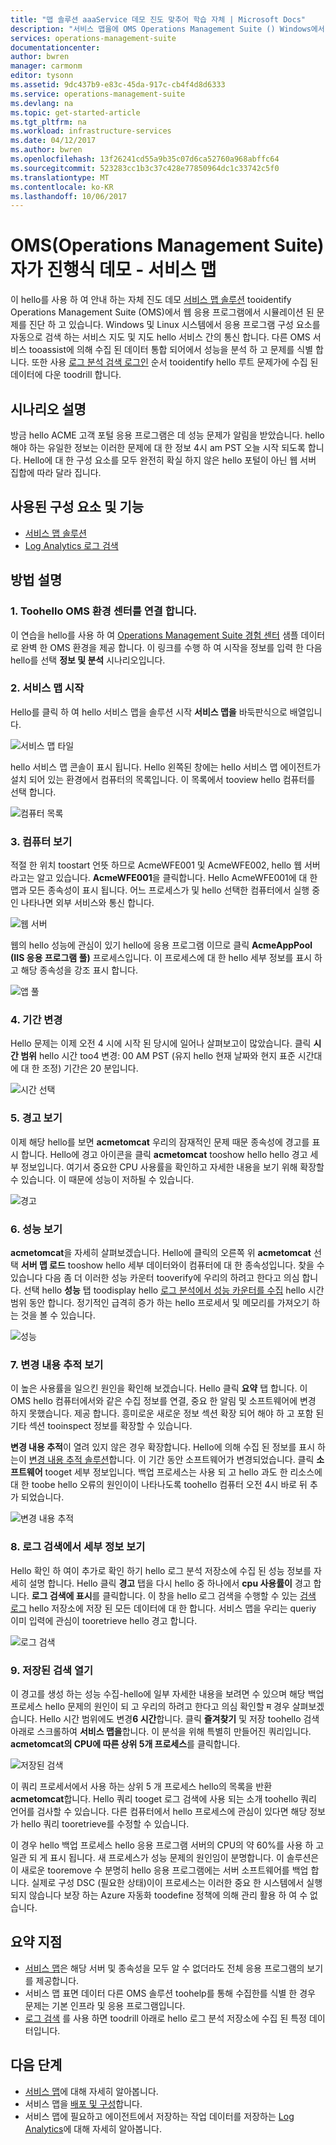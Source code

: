 ```yaml
---
title: "맵 솔루션 aaaService 데모 진도 맞추어 학습 자체 | Microsoft Docs"
description: "서비스 맵을에 OMS Operations Management Suite () Windows에서 응용 프로그램 구성 요소를 자동으로 검색 하는 솔루션 이며 Linux 시스템 및 지도 hello 서비스 간의 통신 합니다.  서비스 맵을 tooidentify를 사용 하 여 안내 하 고 웹 응용 프로그램에서 시뮬레이션 된 문제를 진단 하는 자체 진도 데모입니다."
services: operations-management-suite
documentationcenter: 
author: bwren
manager: carmonm
editor: tysonn
ms.assetid: 9dc437b9-e83c-45da-917c-cb4f4d8d6333
ms.service: operations-management-suite
ms.devlang: na
ms.topic: get-started-article
ms.tgt_pltfrm: na
ms.workload: infrastructure-services
ms.date: 04/12/2017
ms.author: bwren
ms.openlocfilehash: 13f26241cd55a9b35c07d6ca52760a968abffc64
ms.sourcegitcommit: 523283cc1b3c37c428e77850964dc1c33742c5f0
ms.translationtype: MT
ms.contentlocale: ko-KR
ms.lasthandoff: 10/06/2017
---
```

# <a name="operations-management-suite-oms-self-paced-demo---service-map"></a>OMS(Operations Management Suite) 자가 진행식 데모 - 서비스 맵
이 hello를 사용 하 여 안내 하는 자체 진도 데모 [서비스 맵 솔루션](operations-management-suite-service-map.md) tooidentify Operations Management Suite (OMS)에서 웹 응용 프로그램에서 시뮬레이션 된 문제를 진단 하 고 있습니다.  Windows 및 Linux 시스템에서 응용 프로그램 구성 요소를 자동으로 검색 하는 서비스 지도 및 지도 hello 서비스 간의 통신 합니다.  다른 OMS 서비스 tooassist에 의해 수집 된 데이터 통합 되어에서 성능을 분석 하 고 문제를 식별 합니다.  또한 사용 [로그 분석 검색 로그인](../log-analytics/log-analytics-log-searches.md) 순서 tooidentify hello 루트 문제가에 수집 된 데이터에 다운 toodrill 합니다.


## <a name="scenario-description"></a>시나리오 설명
방금 hello ACME 고객 포털 응용 프로그램은 데 성능 문제가 알림을 받았습니다.  hello 해야 하는 유일한 정보는 이러한 문제에 대 한 정보 4시 am PST 오늘 시작 되도록 합니다.  Hello에 대 한 구성 요소를 모두 완전히 확실 하지 않은 hello 포털이 아닌 웹 서버 집합에 따라 달라 집니다.  

## <a name="components-and-features-used"></a>사용된 구성 요소 및 기능
- [서비스 맵 솔루션](operations-management-suite-service-map.md)
- [Log Analytics 로그 검색](../log-analytics/log-analytics-log-searches.md)


## <a name="walk-through"></a>방법 설명

### <a name="1-connect-toohello-oms-experience-center"></a>1. Toohello OMS 환경 센터를 연결 합니다.
이 연습을 hello를 사용 하 여 [Operations Management Suite 경험 센터](https://experience.mms.microsoft.com/) 샘플 데이터로 완벽 한 OMS 환경을 제공 합니다. 이 링크를 수행 하 여 시작을 정보를 입력 한 다음 hello를 선택 **정보 및 분석** 시나리오입니다.


### <a name="2-start-service-map"></a>2. 서비스 맵 시작
Hello를 클릭 하 여 hello 서비스 맵을 솔루션 시작 **서비스 맵을** 바둑판식으로 배열입니다.

![서비스 맵 타일](media/operations-management-suite-walkthrough-servicemap/tile.png)

hello 서비스 맵 콘솔이 표시 됩니다.  Hello 왼쪽된 창에는 hello 서비스 맵 에이전트가 설치 되어 있는 환경에서 컴퓨터의 목록입니다.  이 목록에서 tooview hello 컴퓨터를 선택 합니다.

![컴퓨터 목록](media/operations-management-suite-walkthrough-servicemap/computer-list.png)


### <a name="3-view-computer"></a>3. 컴퓨터 보기
적절 한 위치 toostart 언뜻 하므로 AcmeWFE001 및 AcmeWFE002, hello 웹 서버 라고는 알고 있습니다.  **AcmeWFE001**을 클릭합니다.  Hello AcmeWFE001에 대 한 맵과 모든 종속성이 표시 됩니다.  어느 프로세스가 및 hello 선택한 컴퓨터에서 실행 중인 나타나면 외부 서비스와 통신 합니다.

![웹 서버](media/operations-management-suite-walkthrough-servicemap/web-server.png)

웹의 hello 성능에 관심이 있기 hello에 응용 프로그램 이므로 클릭 **AcmeAppPool (IIS 응용 프로그램 풀)** 프로세스입니다.  이 프로세스에 대 한 hello 세부 정보를 표시 하 고 해당 종속성을 강조 표시 합니다.  

![앱 풀](media/operations-management-suite-walkthrough-servicemap/app-pool.png)


### <a name="4-change-time-window"></a>4. 기간 변경

Hello 문제는 이제 오전 4 시에 시작 된 당시에 일어나 살펴보고이 많았습니다. 클릭 **시간 범위** hello 시간 too4 변경: 00 AM PST (유지 hello 현재 날짜와 현지 표준 시간대에 대 한 조정) 기간은 20 분입니다.

![시간 선택](./media/operations-management-suite-walkthrough-servicemap/time-picker.png)


### <a name="5-view-alert"></a>5. 경고 보기

이제 해당 hello를 보면 **acmetomcat** 우리의 잠재적인 문제 때문 종속성에 경고를 표시 합니다.  Hello에 경고 아이콘을 클릭 **acmetomcat** tooshow hello hello 경고 세부 정보입니다.  여기서 중요한 CPU 사용률을 확인하고 자세한 내용을 보기 위해 확장할 수 있습니다.  이 때문에 성능이 저하될 수 있습니다. 

![경고](./media/operations-management-suite-walkthrough-servicemap/alert.png)


### <a name="6-view-performance"></a>6. 성능 보기

**acmetomcat**을 자세히 살펴보겠습니다.  Hello에 클릭의 오른쪽 위 **acmetomcat** 선택 **서버 맵 로드** tooshow hello 세부 데이터와이 컴퓨터에 대 한 종속성입니다. 찾을 수 있습니다 다음 좀 더 이러한 성능 카운터 tooverify에 우리의 하려고 한다고 의심 합니다.  선택 hello **성능** 탭 toodisplay hello [로그 분석에서 성능 카운터를 수집](../log-analytics/log-analytics-data-sources-performance-counters.md) hello 시간 범위 동안 합니다.  정기적인 급격히 증가 하는 hello 프로세서 및 메모리를 가져오기 하는 것을 볼 수 있습니다.

![성능](./media/operations-management-suite-walkthrough-servicemap/performance.png)


### <a name="7-view-change-tracking"></a>7. 변경 내용 추적 보기
이 높은 사용률을 일으킨 원인을 확인해 보겠습니다.  Hello 클릭 **요약** 탭 합니다.  이 OMS hello 컴퓨터에서와 같은 수집 정보를 연결, 중요 한 알림 및 소프트웨어에 변경 하지 못했습니다. 제공 합니다.  흥미로운 새로운 정보 섹션 확장 되어 해야 하 고 포함 된 기타 섹션 tooinspect 정보를 확장할 수 있습니다.


**변경 내용 추적**이 열려 있지 않은 경우 확장합니다.  Hello에 의해 수집 된 정보를 표시 하는이 [변경 내용 추적 솔루션](../log-analytics/log-analytics-change-tracking.md)합니다.  이 기간 동안 소프트웨어가 변경되었습니다.  클릭 **소프트웨어** tooget 세부 정보입니다.  백업 프로세스는 사용 되 고 hello 과도 한 리소스에 대 한 toobe hello 오류의 원인이이 나타나도록 toohello 컴퓨터 오전 4시 바로 뒤 추가 되었습니다.

![변경 내용 추적](./media/operations-management-suite-walkthrough-servicemap/change-tracking.png)



### <a name="8-view-details-in-log-search"></a>8. 로그 검색에서 세부 정보 보기
Hello 확인 하 여이 추가로 확인 하기 hello 로그 분석 저장소에 수집 된 성능 정보를 자세히 설명 합니다.  Hello 클릭 **경고** 탭을 다시 hello 중 하나에서 **cpu 사용률이** 경고 합니다.  **로그 검색에 표시**를 클릭합니다.  이 창을 hello 로그 검색을 수행할 수 있는 [검색 로그](../log-analytics/log-analytics-log-searches.md) hello 저장소에 저장 된 모든 데이터에 대 한 합니다.  서비스 맵을 우리는 queriy 이미 입력에 관심이 tooretrieve hello 경고 합니다.  

![로그 검색](./media/operations-management-suite-walkthrough-servicemap/log-search.png)


### <a name="9-open-saved-search"></a>9. 저장된 검색 열기
이 경고를 생성 하는 성능 수집-hello에 일부 자세한 내용을 보려면 수 있으며 해당 백업 프로세스 hello 문제의 원인이 되 고 우리의 하려고 한다고 의심 확인할 म 경우 살펴보겠습니다.  Hello 시간 범위에도 변경**6 시간**합니다.  클릭 **즐겨찾기** 및 저장 toohello 검색 아래로 스크롤하여 **서비스 맵을**합니다.  이 분석을 위해 특별히 만들어진 쿼리입니다.  **acmetomcat의 CPU에 따른 상위 5개 프로세스**를 클릭합니다.

![저장된 검색](./media/operations-management-suite-walkthrough-servicemap/saved-search.png)


이 쿼리 프로세서에서 사용 하는 상위 5 개 프로세스 hello의 목록을 반환 **acmetomcat**합니다.  Hello 쿼리 tooget 로그 검색에 사용 되는 소개 toohello 쿼리 언어를 검사할 수 있습니다.  다른 컴퓨터에서 hello 프로세스에 관심이 있다면 해당 정보가 hello 쿼리 tooretrieve를 수정할 수 있습니다.

이 경우 hello 백업 프로세스 hello 응용 프로그램 서버의 CPU의 약 60%를 사용 하 고 일관 되 게 표시 됩니다.  새 프로세스가 성능 문제의 원인임이 분명합니다.  이 솔루션은이 새로운 tooremove 수 분명히 hello 응용 프로그램에는 서버 소프트웨어를 백업 합니다.  실제로 구성 DSC (필요한 상태)이이 프로세스는 이러한 중요 한 시스템에서 실행 되지 않습니다 보장 하는 Azure 자동화 toodefine 정책에 의해 관리 활용 하 여 수 없습니다.


## <a name="summary-points"></a>요약 지점
- [서비스 맵](operations-management-suite-service-map.md)은 해당 서버 및 종속성을 모두 알 수 없더라도 전체 응용 프로그램의 보기를 제공합니다.
- 서비스 맵 표면 데이터 다른 OMS 솔루션 toohelp를 통해 수집한를 식별 한 경우 문제는 기본 인프라 및 응용 프로그램입니다.
- [로그 검색](../log-analytics/log-analytics-log-searches.md) 를 사용 하면 toodrill 아래로 hello 로그 분석 저장소에 수집 된 특정 데이터입니다.    

## <a name="next-steps"></a>다음 단계
- [서비스 맵](operations-management-suite-service-map.md)에 대해 자세히 알아봅니다.
- 서비스 맵을 [배포 및 구성](operations-management-suite-service-map-configure.md)합니다.
- 서비스 맵에 필요하고 에이전트에서 저장하는 작업 데이터를 저장하는 [Log Analytics](../log-analytics/log-analytics-overview.md)에 대해 자세히 알아봅니다.
